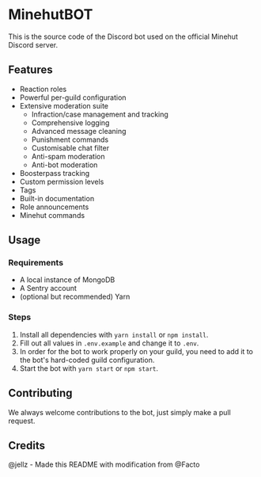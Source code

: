 # MinehutBOT

This is the source code of the Discord bot used on the official Minehut Discord server.

## Features

- Reaction roles
- Powerful per-guild configuration
- Extensive moderation suite
  - Infraction/case management and tracking
  - Comprehensive logging
  - Advanced message cleaning
  - Punishment commands
  - Customisable chat filter
  - Anti-spam moderation
  - Anti-bot moderation
- Boosterpass tracking
- Custom permission levels
- Tags
- Built-in documentation
- Role announcements
- Minehut commands

## Usage

### Requirements

- A local instance of MongoDB
- A Sentry account
- (optional but recommended) Yarn

### Steps

1. Install all dependencies with `yarn install` or `npm install`.
2. Fill out all values in `.env.example` and change it to `.env`.
3. In order for the bot to work properly on your guild, you need to add it to the bot's hard-coded guild configuration.
4. Start the bot with `yarn start` or `npm start`.

## Contributing

We always welcome contributions to the bot, just simply make a pull request.

## Credits

@jellz - Made this README with modification from @Facto